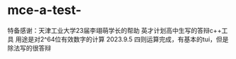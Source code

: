 # mce-a-test-
特备感谢：天津工业大学23届李翊萌学长的帮助
英才计划高中生写的答辩c++工具
用途是对2^64位有效数字的计算
2023.9.5 四则运算完成，有基本的tui，但是除法写的很答辩
